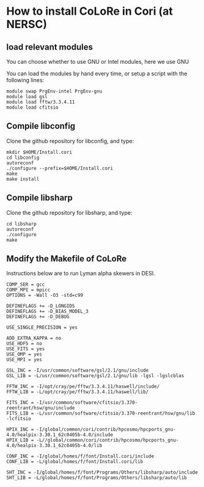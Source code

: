 # How to install CoLoRe in Cori (at NERSC)

## load relevant modules

You can choose whether to use GNU or Intel modules, here we use GNU

You can load the modules by hand every time, or setup a script with the 
following lines:

```
module swap PrgEnv-intel PrgEnv-gnu
module load gsl
module load fftw/3.3.4.11
module load cfitsio
```

## Compile libconfig

Clone the github repository for libconfig, and type:
```
mkdir $HOME/Install.cori
cd libconfig
autoreconf
./configure --prefix=$HOME/Install.cori
make 
make install
```

## Compile libsharp

Clone the github repository for libsharp, and type:
```
cd libsharp
autoreconf
./configure 
make 
```

## Modify the Makefile of CoLoRe 

Instructions below are to run Lyman alpha skewers in DESI.
```
COMP_SER = gcc
COMP_MPI = mpicc
OPTIONS = -Wall -O3 -std=c99

DEFINEFLAGS += -D_LONGIDS
DEFINEFLAGS += -D_BIAS_MODEL_3
DEFINEFLAGS += -D_DEBUG

USE_SINGLE_PRECISION = yes

ADD_EXTRA_KAPPA = no
USE_HDF5 = no
USE_FITS = yes
USE_OMP = yes
USE_MPI = yes

GSL_INC = -I/usr/common/software/gsl/2.1/gnu/include
GSL_LIB = -L/usr/common/software/gsl/2.1/gnu/lib -lgsl -lgslcblas

FFTW_INC = -I/opt/cray/pe/fftw/3.3.4.11/haswell/include/
FFTW_LIB = -L/opt/cray/pe/fftw/3.3.4.11/haswell/lib/

FITS_INC = -I/usr/common/software/cfitsio/3.370-reentrant/hsw/gnu/include
FITS_LIB = -L/usr/common/software/cfitsio/3.370-reentrant/hsw/gnu/lib -lcfitsio

HPIX_INC = -I/global/common/cori/contrib/hpcosmo/hpcports_gnu-4.0/healpix-3.30.1_62c0405b-4.0/include
HPIX_LIB = -L//global/common/cori/contrib/hpcosmo/hpcports_gnu-4.0/healpix-3.30.1_62c0405b-4.0/lib

CONF_INC = -I/global/homes/f/font/Install.cori/include
CONF_LIB = -L/global/homes/f/font/Install.cori/lib

SHT_INC = -I/global/homes/f/font/Programs/Others/libsharp/auto/include
SHT_LIB = -L/global/homes/f/font/Programs/Others/libsharp/auto/lib
```
